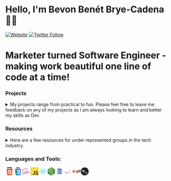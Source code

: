 # Hello, I'm Bevon Benét Brye-Cadena 💅🏽

[![Website](https://img.shields.io/website?label=bevonbrye.com&style=for-the-badge&url=https%3A%2F%2Fbevonbrye.com)](https://bevonbrye.com)
[![Twitter Follow](https://img.shields.io/twitter/follow/bevonbrye?color=1DA1F2&logo=twitter&style=for-the-badge)](https://twitter.com/intent/follow?original_referer=https%3A%2F%2Fgithub.com%2Fbevonbrye&screen_name=bevonbrye)


# Marketer turned Software Engineer - making work beautiful one line of code at a time! 

### Projects

<details>

  <summary> My projects range from practical to fun. Please feel free to leave me feedback on any of my projects as I am always looking to learn and better my skills as Dev</summary>

 - [San Francisco Properties](https://github.com/bevonbrye/30VanillaJSProjects).
 - [Video Chat App: Zoom Clone](https://github.com/bevonbrye/VideoChatApp)
 - [eCommerce Fashion Website](https://github.com/bevonbrye/eCommerce)
 - [Muser](https://github.com/NickSchmitt/muserv2).
 - [FryDay](https://github.com/bevonbrye/fryday)
 - [Ardor: Hangman](https://github.com/bevonbrye/Ardor)
</details>


### Resources

<details>

  <summary>Here are a few resources for under represented groups in the tech industry. </summary>

 - [Black Lives Matter](https://blacklivesmatter.com).
 - [Black Professionals in Tech Network](https://www.bptn.ca/)
 - [Out In Tech](https://outintech.com/)
</details>

### Languages and Tools:

<img align="left" alt="HTML5" width="26px" src="https://raw.githubusercontent.com/github/explore/80688e429a7d4ef2fca1e82350fe8e3517d3494d/topics/html/html.png" />
<img align="left" alt="CSS3" width="26px" src="https://raw.githubusercontent.com/github/explore/80688e429a7d4ef2fca1e82350fe8e3517d3494d/topics/css/css.png" />
<img align="left" alt="Sass" width="26px" src="https://raw.githubusercontent.com/github/explore/80688e429a7d4ef2fca1e82350fe8e3517d3494d/topics/sass/sass.png" />
<img align="left" alt="JavaScript" width="26px" src="https://raw.githubusercontent.com/github/explore/80688e429a7d4ef2fca1e82350fe8e3517d3494d/topics/javascript/javascript.png" />
<img align="left" alt="React" width="26px" src="https://raw.githubusercontent.com/github/explore/80688e429a7d4ef2fca1e82350fe8e3517d3494d/topics/react/react.png" />
<img align="left" alt="Node.js" width="26px" src="https://raw.githubusercontent.com/github/explore/80688e429a7d4ef2fca1e82350fe8e3517d3494d/topics/nodejs/nodejs.png" /> 
<img align="left" alt="SQL" width="26px" src="https://raw.githubusercontent.com/github/explore/80688e429a7d4ef2fca1e82350fe8e3517d3494d/topics/sql/sql.png" />
<img align="left" alt="MySQL" width="26px" src="https://raw.githubusercontent.com/github/explore/80688e429a7d4ef2fca1e82350fe8e3517d3494d/topics/mysql/mysql.png" />

<img align="left" alt="Git" width="26px" src="https://raw.githubusercontent.com/github/explore/80688e429a7d4ef2fca1e82350fe8e3517d3494d/topics/git/git.png" />

<img align="left" alt="Terminal" width="26px" src="https://raw.githubusercontent.com/github/explore/80688e429a7d4ef2fca1e82350fe8e3517d3494d/topics/terminal/terminal.png" />





[website]: https://bevonbrye.com
[twitter]: https://twitter.com/bevonbrye
